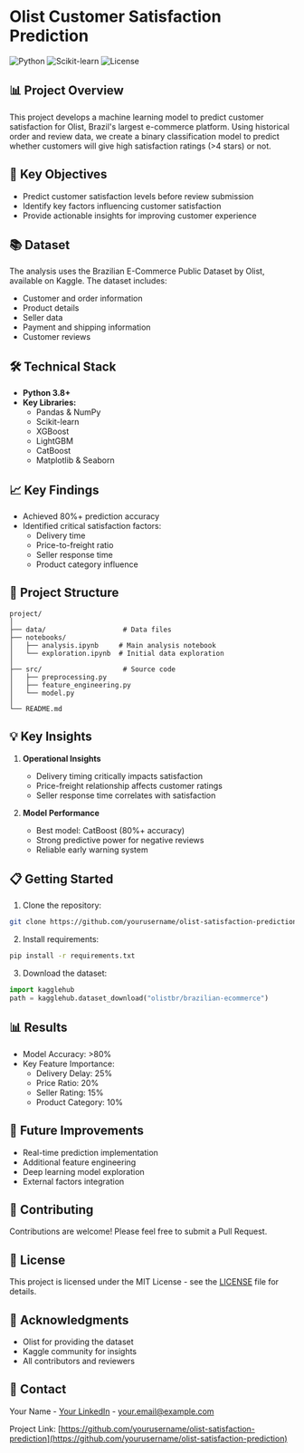 # Olist Customer Satisfaction Prediction

![Python](https://img.shields.io/badge/Python-3.8%2B-blue)
![Scikit-learn](https://img.shields.io/badge/Scikit--learn-Latest-orange)
![License](https://img.shields.io/badge/License-MIT-green)

## 📊 Project Overview

This project develops a machine learning model to predict customer satisfaction for Olist, Brazil's largest e-commerce platform. Using historical order and review data, we create a binary classification model to predict whether customers will give high satisfaction ratings (>4 stars) or not.



## 🎯 Key Objectives

- Predict customer satisfaction levels before review submission
- Identify key factors influencing customer satisfaction
- Provide actionable insights for improving customer experience


## 📚 Dataset

The analysis uses the Brazilian E-Commerce Public Dataset by Olist, available on Kaggle. The dataset includes:
- Customer and order information
- Product details
- Seller data
- Payment and shipping information
- Customer reviews

## 🛠️ Technical Stack

- **Python 3.8+**
- **Key Libraries:**
  - Pandas & NumPy
  - Scikit-learn
  - XGBoost
  - LightGBM
  - CatBoost
  - Matplotlib & Seaborn

## 📈 Key Findings

- Achieved 80%+ prediction accuracy
- Identified critical satisfaction factors:
  - Delivery time
  - Price-to-freight ratio
  - Seller response time
  - Product category influence

## 🚀 Project Structure

```
project/
│
├── data/                   # Data files
├── notebooks/             
│   ├── analysis.ipynb     # Main analysis notebook
│   └── exploration.ipynb  # Initial data exploration
│
├── src/                    # Source code
│   ├── preprocessing.py
│   ├── feature_engineering.py
│   └── model.py
│
└── README.md
```

## 💡 Key Insights

1. **Operational Insights**
   - Delivery timing critically impacts satisfaction
   - Price-freight relationship affects customer ratings
   - Seller response time correlates with satisfaction

2. **Model Performance**
   - Best model: CatBoost (80%+ accuracy)
   - Strong predictive power for negative reviews
   - Reliable early warning system

## 📋 Getting Started

1. Clone the repository:
```bash
git clone https://github.com/yourusername/olist-satisfaction-prediction.git
```

2. Install requirements:
```bash
pip install -r requirements.txt
```

3. Download the dataset:
```python
import kagglehub
path = kagglehub.dataset_download("olistbr/brazilian-ecommerce")
```

## 📊 Results

- Model Accuracy: >80%
- Key Feature Importance:
  - Delivery Delay: 25%
  - Price Ratio: 20%
  - Seller Rating: 15%
  - Product Category: 10%

## 🔄 Future Improvements

- Real-time prediction implementation
- Additional feature engineering
- Deep learning model exploration
- External factors integration

## 👥 Contributing

Contributions are welcome! Please feel free to submit a Pull Request.

## 📝 License

This project is licensed under the MIT License - see the [LICENSE](LICENSE) file for details.

## 🙏 Acknowledgments

- Olist for providing the dataset
- Kaggle community for insights
- All contributors and reviewers

## 📧 Contact

Your Name - [Your LinkedIn](your-linkedin-url) - your.email@example.com

Project Link: [https://github.com/yourusername/olist-satisfaction-prediction](https://github.com/yourusername/olist-satisfaction-prediction)
